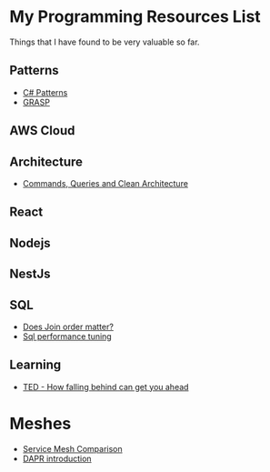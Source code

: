 # My Programming Resources List

Things that I have found to be very valuable so far.

## Patterns

* [C# Patterns](https://refactoring.guru/design-patterns/csharp)
* [GRASP](https://en.wikipedia.org/wiki/GRASP_(object-oriented_design))

## AWS Cloud

## Architecture
* [Commands, Queries and Clean Architecture](https://www.youtube.com/watch?v=IRvDGPbxdTs)

## React

## Nodejs

## NestJs

## SQL

* [Does Join order matter?](https://www.youtube.com/watch?v=iIzdAJxedwE)
* [Sql performance tuning](https://www.youtube.com/watch?v=t2R0-xcKw44)

## Learning

*  [TED - How falling behind can get you ahead](https://www.youtube.com/watch?v=BQ2_BwqcFsc)

# Meshes

* [Service Mesh Comparison](https://servicemesh.es/)
* [DAPR introduction](https://blog.pipetail.io/posts/2020-01-29-dapr-introduction/)
